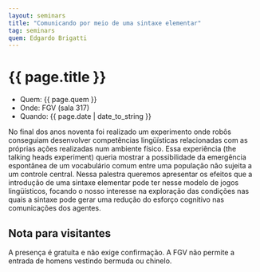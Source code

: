 ```yaml
---
layout: seminars
title: "Comunicando por meio de uma sintaxe elementar"
tag: seminars
quem: Edgardo Brigatti 
---
```


# {{ page.title }}

- Quem:  {{ page.quem }}
- Onde:  FGV (sala 317)
- Quando: {{ page.date | date_to_string }}

No final dos anos noventa foi realizado um experimento onde robôs
conseguiam desenvolver competências lingüísticas relacionadas com as
próprias ações realizadas num ambiente físico. Essa experiência (the
talking heads experiment) queria mostrar a possibilidade da emergência
espontânea de um vocabulário comum entre uma população não sujeita a
um controle central. Nessa palestra queremos apresentar os efeitos que
a introdução de uma sintaxe elementar pode ter nesse modelo de jogos
lingüísticos, focando o nosso interesse na exploração das condições
nas quais a sintaxe pode gerar uma redução do esforço cognitivo nas
comunicações dos agentes.


## Nota para visitantes

A presença é gratuíta e não exige confirmação. A FGV não permite a
entrada de homens vestindo bermuda ou chinelo.